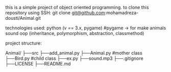 this is a simple project of object oriented programming.
to clone this repository using SSH:
git clone git@github.com:mohamadreza-dousti/Animal.git

technologies used:
python (v == 3.x, pygame) #pygame -> for make animals sound
oop (inheritance, polymorphism, abstraction, classmethod)

project structure:

Animal/
	├──src
		├──add_animal.py
		├──Animal.py #mother class
		├──Bird.py   #child class
	├──ex.py
	├──sound.mp3
	├──.gitignore
	├──LICENSE
	├──README.md
	
